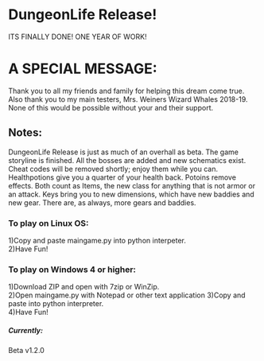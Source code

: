 # DungeonLife Release!
ITS FINALLY DONE!  ONE YEAR OF WORK!
# A SPECIAL MESSAGE:
Thank you to all my friends and family for helping this dream come true.  Also thank you to my main testers, Mrs. Weiners Wizard Whales 2018-19.  None of this would be possible without your and their support.
## Notes:
DungeonLife Release is just as much of an overhall as beta.  The game storyline is finished.  All the bosses are added and new schematics exist.  Cheat codes will be removed shortly; enjoy them while you can.
Healthpotions give you a quarter of your health back.  Potoins remove effects.  Both count as Items, the new class for anything that is not armor or an attack.  Keys bring you to new dimensions, which have new baddies and new gear.
There are, as always, more gears and baddies.
### To play on Linux OS:
1)Copy and paste maingame.py into python interpeter.  
2)Have Fun!
### To play on Windows 4 or higher:
1)Download ZIP and open with 7zip or WinZip.  
2)Open maingame.py with Notepad or other text application
3)Copy and paste into python interpreter.  
4)Have Fun! 


##### Currently:
Beta v1.2.0
